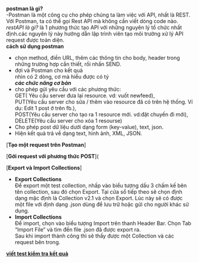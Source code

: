 __postman là gì?__  
-Postman là một công cụ cho phép chúng ta làm việc với API, nhất là REST. Với Postman, ta có thể gọi Rest API mà không cần viết dòng code nào.     
_restAPI là gì?_ là 1 phương thức tạo API với những nguyên lý tổ chức nhất định.các nguyên lý này hướng dẫn lập trình viên tạo môi trường xử lý API request được toàn diện.  
__cách sử dụng postman__
- chọn method, điền URL, thêm các thông tin cho body, header trong những trường hợp cần thiết, rồi nhấn SEND.  
- đợi và Postman cho kết quả   
nhìn có 2 dòng, cơ mà hiểu được có tý   
__*các chức năng cơ bản*__  
- cho phép gửi yêu cầu với các phương thức:   
GET( Yêu cầu server đưa lại resource. vd: vuốt newfeed),  
PUT(Yêu cầu server cho sửa / thêm vào resource đã có trên hệ thống. Ví dụ: Edit 1 post ở trên fb.),  
POST(Yêu cầu server cho tạo ra 1 resource mới. vd:đặt chuyến đi mới),  
DELETE(Yêu cầu server cho xóa 1 resourse)  
- Cho phép post dữ liệu dưới dạng form (key-value), text, json.  
- Hiện kết quả trả về dạng text, hình ảnh, XML, JSON. 

[__Tạo một request trên Postman__]    

[__Gởi request với phương thức POST__]( 

[__Export và Import Collections__]  

- **Export Collections**  
  Để export một test collection, nhấp vào biểu tượng dấu 3 chấm kế bên tên collection, sau đó chọn Export. Tại cửa sổ tiếp theo sẽ chọn định dạng mặc định là Collection v2.1 và chọn Export. Lúc này sẽ có được một file với định dạng .json dùng để lưu trữ hoặc gửi cho người khác sử dụng.  
- **Import Collections**  
 Để import, chọn vào biểu tượng Import trên thanh Header Bar. Chọn Tab “Import File” và tìm đến file .json đã được export ra.  
 Sau khi import thành công thì sẽ thấy được một Collection và các request bên trong.
 
[__viết test kiểm tra kết quả__](https://sangbui.com/postman-07-viet-tests-kiem-tra-ket-qua/#comments)  



